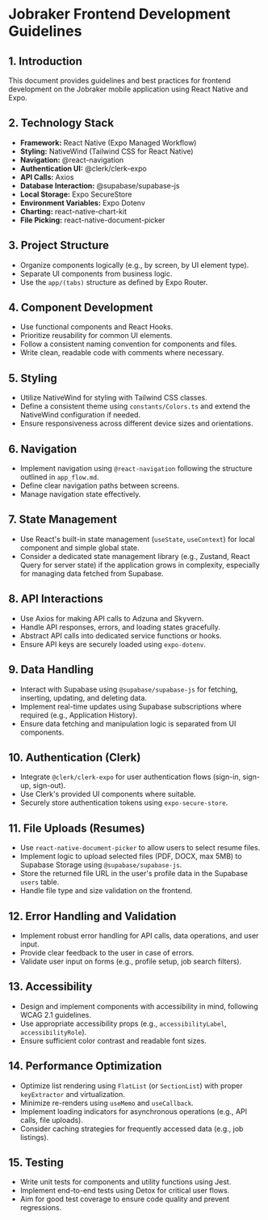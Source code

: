 # Jobraker Frontend Development Guidelines

## 1. Introduction
This document provides guidelines and best practices for frontend development on the Jobraker mobile application using React Native and Expo.

## 2. Technology Stack
- **Framework:** React Native (Expo Managed Workflow)
- **Styling:** NativeWind (Tailwind CSS for React Native)
- **Navigation:** @react-navigation
- **Authentication UI:** @clerk/clerk-expo
- **API Calls:** Axios
- **Database Interaction:** @supabase/supabase-js
- **Local Storage:** Expo SecureStore
- **Environment Variables:** Expo Dotenv
- **Charting:** react-native-chart-kit
- **File Picking:** react-native-document-picker

## 3. Project Structure
- Organize components logically (e.g., by screen, by UI element type).
- Separate UI components from business logic.
- Use the `app/(tabs)` structure as defined by Expo Router.

## 4. Component Development
- Use functional components and React Hooks.
- Prioritize reusability for common UI elements.
- Follow a consistent naming convention for components and files.
- Write clean, readable code with comments where necessary.

## 5. Styling
- Utilize NativeWind for styling with Tailwind CSS classes.
- Define a consistent theme using `constants/Colors.ts` and extend the NativeWind configuration if needed.
- Ensure responsiveness across different device sizes and orientations.

## 6. Navigation
- Implement navigation using `@react-navigation` following the structure outlined in `app_flow.md`.
- Define clear navigation paths between screens.
- Manage navigation state effectively.

## 7. State Management
- Use React's built-in state management (`useState`, `useContext`) for local component and simple global state.
- Consider a dedicated state management library (e.g., Zustand, React Query for server state) if the application grows in complexity, especially for managing data fetched from Supabase.

## 8. API Interactions
- Use Axios for making API calls to Adzuna and Skyvern.
- Handle API responses, errors, and loading states gracefully.
- Abstract API calls into dedicated service functions or hooks.
- Ensure API keys are securely loaded using `expo-dotenv`.

## 9. Data Handling
- Interact with Supabase using `@supabase/supabase-js` for fetching, inserting, updating, and deleting data.
- Implement real-time updates using Supabase subscriptions where required (e.g., Application History).
- Ensure data fetching and manipulation logic is separated from UI components.

## 10. Authentication (Clerk)
- Integrate `@clerk/clerk-expo` for user authentication flows (sign-in, sign-up, sign-out).
- Use Clerk's provided UI components where suitable.
- Securely store authentication tokens using `expo-secure-store`.

## 11. File Uploads (Resumes)
- Use `react-native-document-picker` to allow users to select resume files.
- Implement logic to upload selected files (PDF, DOCX, max 5MB) to Supabase Storage using `@supabase/supabase-js`.
- Store the returned file URL in the user's profile data in the Supabase `users` table.
- Handle file type and size validation on the frontend.

## 12. Error Handling and Validation
- Implement robust error handling for API calls, data operations, and user input.
- Provide clear feedback to the user in case of errors.
- Validate user input on forms (e.g., profile setup, job search filters).

## 13. Accessibility
- Design and implement components with accessibility in mind, following WCAG 2.1 guidelines.
- Use appropriate accessibility props (e.g., `accessibilityLabel`, `accessibilityRole`).
- Ensure sufficient color contrast and readable font sizes.

## 14. Performance Optimization
- Optimize list rendering using `FlatList` (or `SectionList`) with proper `keyExtractor` and virtualization.
- Minimize re-renders using `useMemo` and `useCallback`.
- Implement loading indicators for asynchronous operations (e.g., API calls, file uploads).
- Consider caching strategies for frequently accessed data (e.g., job listings).

## 15. Testing
- Write unit tests for components and utility functions using Jest.
- Implement end-to-end tests using Detox for critical user flows.
- Aim for good test coverage to ensure code quality and prevent regressions.
